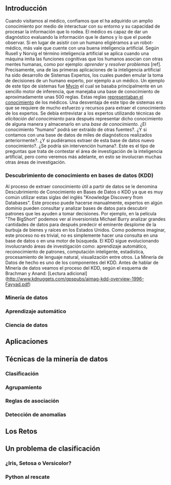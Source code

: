 ## Introducción
Cuando visitamos al médico, confiamos que el ha adquirido un amplio conocimiento por medio de interactuar con su entorno y su capacidad de procesar la información que lo rodea. El médico es capaz de dar un diagnóstico evaluando la información que le damos y lo que el puede observar. Si en lugar de asistir con un humano eligiéramos a un robot-médico, más vale que cuente con una buena inteligencia artificial. Según Rusell y Norvig el término inteligencia artificial se aplica cuando una máquina imita las funciones cognitivas que los humanos asocian con otras mentes humanas, como por ejemplo: *aprender* y *resolver problemas* [ref]. Precisamente, una de las primeras aplicaciones de la inteligencia artificial ha sido desarrollo de Sistemas Expertos, los cuales pueden emular la toma de decisiones de un humano experto, por ejemplo a un médico. Un ejemplo de este tipo de sistemas fue [Mycin](https://es.wikipedia.org/wiki/Mycin) el cual se basaba principalmente en un sencillo motor de inferencia, que manejaba una base de conocimiento de aproximadamente unas 500 reglas. Estas reglas [representaban el conocimiento](https://es.wikipedia.org/wiki/Representaci%C3%B3n_del_conocimiento) de los médicos. Una desventaja de este tipo de sistemas era que se requiere de mucho esfuerzo y recursos para extraer el conocimiento de los expertos. Se debía entrevistar a los expertos utilizando técnicas de *elicitación del conocimiento* para después representar dicho conocimiento de alguna manera y almacenarlo en una *base de conocimiento*. ¿El conocimiento "humano" podrá ser extraído  de otras fuentes?. ¿Y si contamos con una base de datos de miles de diagnósticos realizados anteriormente?. ¿Y si pudiéramos extraer de esta base de datos nuevo conocimiento?. ¿Se podría sin intervención humana?. Este es el tipo de preguntas que trata de contestar el área de investigación de la  inteligencia artificial, pero como veremos más adelante, en esto se involucran muchas otras áreas de investigación.

### Descubrimiento de conocimiento en bases de datos (KDD)
Al proceso de extraer conocimiento útil a partir de datos se le denomina Descubrimiento de Conocimiento en Bases de Datos o KDD ya que es muy común utilizar estas siglas del inglés "Knowledge Discovery from Databases". Este proceso puede hacerse manualmente, expertos en algún dominio pueden consultar y analizar bases de datos para descubrir patrones que les ayuden a tomar decisiones. Por ejemplo, en la película "The BigShort" podemos ver al inversionista Michael Burry analizar grandes cantidades de datos para después predecir el eminente  desplome de la burbuja de bienes y raíces en los Estados Unidos. Como podemos imaginar, este proceso no es trivial, no es simplemente hacer una consulta en una base de datos o en una motor de búsqueda. El KDD sigue evolucionando involucrando áreas de investigación como: aprendizaje automático, reconocimiento de patrones, computación inteligente, estadística, procesamiento de lenguaje natural, visualización entre otros. La Minería de Datos de hecho es uno de los componentes del KDD. Antes de hablar de Minería de datos veamos el proceso del KDD, según el esquema de Brachman y Anand:
[Lectura adicional] (http://www.kdnuggets.com/gpspubs/aimag-kdd-overview-1996-Fayyad.pdf)





### Minería de datos

### Aprendizaje automático

### Ciencia de datos

## Aplicaciones

## Técnicas de la minería de datos
### Clasificación
### Agrupamiento
### Reglas de asociación
### Detección de anomalías

## Los Retos


## Un problema de clasificación

### ¿Iris, Setosa o Versicolor?

### Python al rescate
